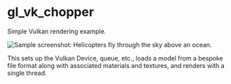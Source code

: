 # gl_vk_chopper

Simple Vulkan rendering example.

![Sample screenshot: Helicopters fly through the sky above an ocean.](https://raw.githubusercontent.com/nvpro-samples/gl_vk_chopper/master/doc/chopper.png)

This sets up the Vulkan Device, queue, etc., loads a model from a bespoke file format along with associated materials and textures, and renders with a single thread.
